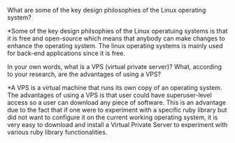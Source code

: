 What are some of the key design philosophies of the Linux operating system?

*Some of the key design philsophies of the Linux operatuing systems is that it is free and open-source which means that anybody can make changes to enhance the operating system. The linux operating systems is mainly used for back-end applications since it is free. 

In your own words, what is a VPS (virtual private server)? What, according to your research, are the advantages of using a VPS?

*A VPS is a virtual machine that runs its own copy of an operating system. The advantages of using a VPS is that user could have superuser-level access so a user can download any piece of software. This is an advantage due to the fact that if one were to experiment with a specific ruby library but did not want to configure it on the current working operating system, it is very easy to download and install a Virtual Private Server to experiment with various ruby library functionalities. 